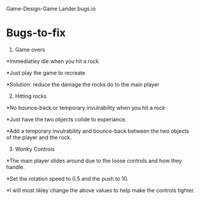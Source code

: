 Game-Design-Game 
Lander.bugs.io


# Bugs-to-fix

1. Game overs

*Immediatley die when you hit a rock

*Just play the game to recreate

*Solution: reduce the damage the rocks do to the main player

2. Hitting rocks

*No bounce-back or temporary invulrability when you hit a rock

*Just have the two objects colide to experiance.

*Add a temporary invulrability and bounce-back between the two objects of the player and the rock.

3. Wonky Controls
 
*The main player slides around due to the loose controls and how they handle.

*Set the rotation speed to 0.5 and the push to 10.

*I will most likley change the above values to help make the controls tighter.




